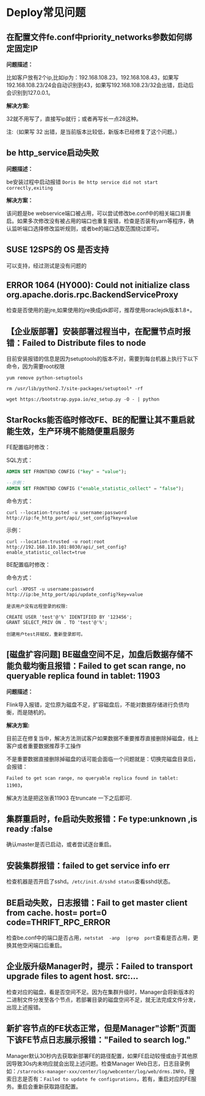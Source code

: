 # Deploy常见问题

## 在配置文件fe.conf中priority_networks参数如何绑定固定IP

**问题描述：**

比如客户放有2个ip,比如ip为：192.168.108.23，192.168.108.43，如果写192.168.108.23/24会自动识别到43，如果写192.168.108.23/32会出错，启动后会识别到127.0.0.1。

**解决方案:**

32就不用写了，直接写ip就行；或者再写长一点28这种。

注:（如果写 32 出错，是当前版本比较低，新版本已经修复了这个问题。）

## be http_service启动失败

**问题描述：**

be安装过程中启动报错 `Doris Be http service did not start correctly,exiting`

**解决方案：**

该问题是be webservice端口被占用，可以尝试修改be.conf中的相关端口并重启。如果多次修改没有被占用的端口也重复报错，检查是否装有yarn等程序，确认监听端口选择修改监听规则，或者be的端口选取范围绕过即可。

## SUSE 12SPS的 OS 是否支持

可以支持，经过测试是没有问题的

## ERROR 1064 (HY000): Could not initialize class org.apache.doris.rpc.BackendServiceProxy

检查是否使用的是jre,如果使用的jre换成jdk即可，推荐使用oraclejdk版本1.8+。

## 【企业版部署】安装部署过程当中，在配置节点时报错：Failed to Distribute files to node

目前安装报错的信息是因为setuptools的版本不对，需要到每台机器上执行下以下命令，因为需要root权限

```plain text
yum remove python-setuptools

rm /usr/lib/python2.7/site-packages/setuptool* -rf

wget https://bootstrap.pypa.io/ez_setup.py -O - | python
```

## StarRocks能否临时修改FE、BE的配置让其不重启就能生效，生产环境不能随便重启服务

FE配置临时修改：

SQL方式：

```sql
ADMIN SET FRONTEND CONFIG ("key" = "value");
```

```sql
--示例：
ADMIN SET FRONTEND CONFIG ("enable_statistic_collect" = "false");
```

命令方式：

```plain text
curl --location-trusted -u username:password http://ip:fe_http_port/api/_set_config?key=value
```

示例：

```plain text
curl --location-trusted -u root:root  http://192.168.110.101:8030/api/_set_config?enable_statistic_collect=true
```

BE配置临时修改：

命令方式：

```plain text
curl -XPOST -u username:password http://ip:be_http_port/api/update_config?key=value

是该用户没有远程登录的权限:

CREATE USER 'test'@'%' IDENTIFIED BY '123456';
GRANT SELECT_PRIV ON . TO 'test'@'%';

创建用户test并赋权，重新登录即可。
```

## [磁盘扩容问题] BE磁盘空间不足，加盘后数据存储不能负载均衡且报错：Failed to get scan range, no queryable replica found in tablet: 11903

**问题描述：**

Flink导入报错，定位原为磁盘不足，扩容磁盘后，不能对数据存储进行负债均衡，而是随机的。

**解决方案:**

目前正在修复当中，解决方法测试客户如果数据不重要推荐直接删除掉磁盘，线上客户或者重要数据推荐手工操作

 不是重要数据直接删除掉磁盘的话可能会面临一个问题就是：切换完磁盘目录后，会报错：

 `Failed to get scan range, no queryable replica found in tablet: 11903`，

 解决方法是把这张表11903 在truncate 一下之后即可.

## 集群重启时，fe启动失败报错：Fe type:unknown ,is ready :false

确认master是否已启动，或者尝试逐台重启。

## 安装集群报错：failed to get service info err

检查机器是否开启了sshd。`/etc/init.d/sshd status`查看sshd状态。

## BE启动失败，日志报错：Fail to get master client from cache. host= port=0 code=THRIFT_RPC_ERROR

检查be.conf中的端口是否占用，`netstat  -anp  |grep  port`查看是否占用，更换其他空闲端口后重启。

## 企业版升级Manager时，提示：Failed to transport upgrade files to agent host. src:…

检查对应的磁盘，看是否空间不足。因为在集群升级时，Manager会将新版本的二进制文件分发至各个节点，若部署目录的磁盘空间不足，就无法完成文件分发，出现上述报错。

## 新扩容节点的FE状态正常，但是Manager"诊断"页面下该FE节点日志展示报错："Failed to search log."

Manager默认30秒内去获取新部署FE的路径配置，如果FE启动较慢或由于其他原因导致30s内未响应就会出现上述问题。检查Manager Web日志，日志目录例如：`/starrocks-manager-xxx/center/log/webcenter/log/web/drms.INFO`，搜索日志是否有：`Failed to update fe configurations`，若有，重启对应的FE服务。重启会重新获取路径配置。
